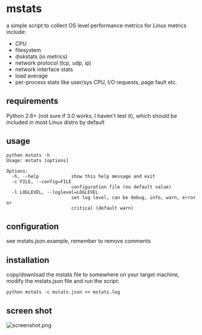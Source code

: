 # mstats
a simple script to collect OS level performance metrics for Linux
metrics include:
- CPU
- filesystem
- diskstats (io metrics)
- network protocol (tcp, udp, ip)
- network interface stats
- load average
- per-process stats like user/sys CPU, I/O requests, page fault etc.

## requirements
 Python 2.6+ (not sure if 3.0 works, I haven't test it), which should be included in most Linux distro by default
## usage
    python mstats -h
    Usage: mstats [options]

    Options:
      -h, --help            show this help message and exit
      -c FILE, --config=FILE
                            configuration file (no default value)
      -l LOGLEVEL, --loglevel=LOGLEVEL
                            set log level, can be debug, info, warn, error or
                            critical (default warn)

## configuration
 see mstats.json.example, remember to remove comments
## installation
 copy/download the mstats file to somewhere on your target machine, modify the mstats.json file and run the script:

    python mstats -c mstats.json >> mstats.log

## screen shot
![screenshot.png](https://github.com/mingbowan/mstats/master/screenshot.png)

